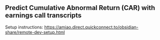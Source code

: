 ## Predict Cumulative Abnormal Return (CAR) with earnings call transcripts

Setup instructions: https://amiao.direct.quickconnect.to/obsidian-share/remote-dev-setup.html
